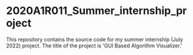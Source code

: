 # 2020A1R011_Summer_internship_project
This repository contains the source code for my summer internship (July 2022) project. The title of the project is 'GUI Based Algorithm Visualizer.'
